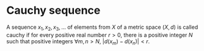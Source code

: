 # Cauchy sequence

A sequence $x_1, x_2, x_3, ...$ of elements from $X$ of a metric space $(X, d)$ is called cauchy if for every positive real number $r>0$, there is a positive integer $N$ such that positive integers $\forall m, n > N$, $\lvert d(x_m) - d(x_n) \rvert < r$. 